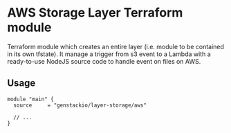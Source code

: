 # AWS Storage Layer Terraform module

Terraform module which creates an entire layer (i.e. module to be contained in its own tfstate).
It manage a trigger from s3 event to a Lambda with a ready-to-use NodeJS source code to handle
event on files on AWS.

## Usage

```hcl
module "main" {
  source     = "genstackio/layer-storage/aws"

  // ...
}
```
